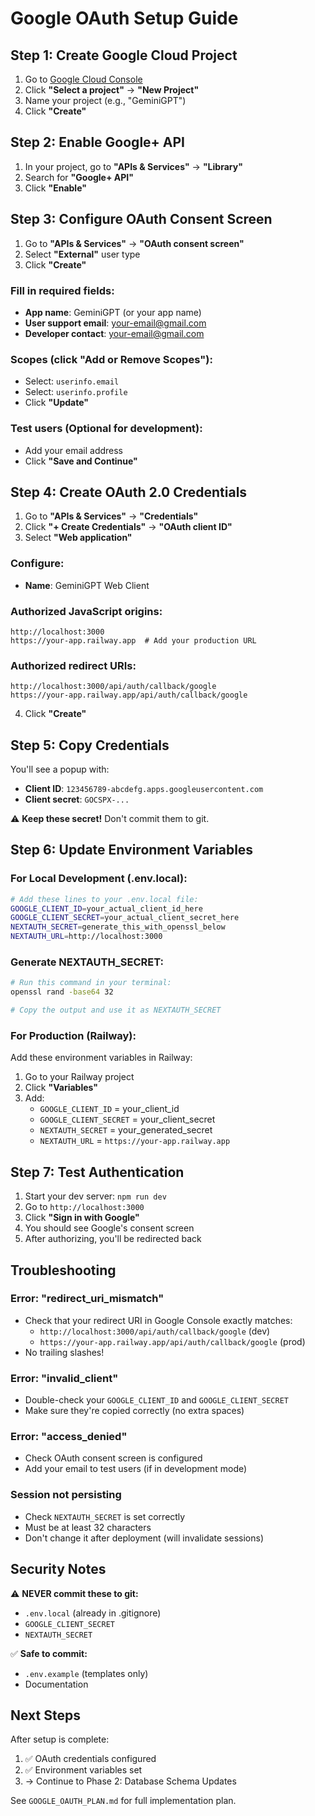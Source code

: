 # Google OAuth Setup Guide

## Step 1: Create Google Cloud Project

1. Go to [Google Cloud Console](https://console.cloud.google.com/)
2. Click **"Select a project"** → **"New Project"**
3. Name your project (e.g., "GeminiGPT")
4. Click **"Create"**

## Step 2: Enable Google+ API

1. In your project, go to **"APIs & Services"** → **"Library"**
2. Search for **"Google+ API"**
3. Click **"Enable"**

## Step 3: Configure OAuth Consent Screen

1. Go to **"APIs & Services"** → **"OAuth consent screen"**
2. Select **"External"** user type
3. Click **"Create"**

### Fill in required fields:
- **App name**: GeminiGPT (or your app name)
- **User support email**: your-email@gmail.com
- **Developer contact**: your-email@gmail.com

### Scopes (click "Add or Remove Scopes"):
- Select: `userinfo.email`
- Select: `userinfo.profile`
- Click **"Update"**

### Test users (Optional for development):
- Add your email address
- Click **"Save and Continue"**

## Step 4: Create OAuth 2.0 Credentials

1. Go to **"APIs & Services"** → **"Credentials"**
2. Click **"+ Create Credentials"** → **"OAuth client ID"**
3. Select **"Web application"**

### Configure:
- **Name**: GeminiGPT Web Client

### Authorized JavaScript origins:
```
http://localhost:3000
https://your-app.railway.app  # Add your production URL
```

### Authorized redirect URIs:
```
http://localhost:3000/api/auth/callback/google
https://your-app.railway.app/api/auth/callback/google
```

4. Click **"Create"**

## Step 5: Copy Credentials

You'll see a popup with:
- **Client ID**: `123456789-abcdefg.apps.googleusercontent.com`
- **Client secret**: `GOCSPX-...`

⚠️ **Keep these secret!** Don't commit them to git.

## Step 6: Update Environment Variables

### For Local Development (.env.local):
```bash
# Add these lines to your .env.local file:
GOOGLE_CLIENT_ID=your_actual_client_id_here
GOOGLE_CLIENT_SECRET=your_actual_client_secret_here
NEXTAUTH_SECRET=generate_this_with_openssl_below
NEXTAUTH_URL=http://localhost:3000
```

### Generate NEXTAUTH_SECRET:
```bash
# Run this command in your terminal:
openssl rand -base64 32

# Copy the output and use it as NEXTAUTH_SECRET
```

### For Production (Railway):

Add these environment variables in Railway:
1. Go to your Railway project
2. Click **"Variables"**
3. Add:
   - `GOOGLE_CLIENT_ID` = your_client_id
   - `GOOGLE_CLIENT_SECRET` = your_client_secret
   - `NEXTAUTH_SECRET` = your_generated_secret
   - `NEXTAUTH_URL` = `https://your-app.railway.app`

## Step 7: Test Authentication

1. Start your dev server: `npm run dev`
2. Go to `http://localhost:3000`
3. Click **"Sign in with Google"**
4. You should see Google's consent screen
5. After authorizing, you'll be redirected back

## Troubleshooting

### Error: "redirect_uri_mismatch"
- Check that your redirect URI in Google Console exactly matches:
  - `http://localhost:3000/api/auth/callback/google` (dev)
  - `https://your-app.railway.app/api/auth/callback/google` (prod)
- No trailing slashes!

### Error: "invalid_client"
- Double-check your `GOOGLE_CLIENT_ID` and `GOOGLE_CLIENT_SECRET`
- Make sure they're copied correctly (no extra spaces)

### Error: "access_denied"
- Check OAuth consent screen is configured
- Add your email to test users (if in development mode)

### Session not persisting
- Check `NEXTAUTH_SECRET` is set correctly
- Must be at least 32 characters
- Don't change it after deployment (will invalidate sessions)

## Security Notes

⚠️ **NEVER commit these to git:**
- `.env.local` (already in .gitignore)
- `GOOGLE_CLIENT_SECRET`
- `NEXTAUTH_SECRET`

✅ **Safe to commit:**
- `.env.example` (templates only)
- Documentation

## Next Steps

After setup is complete:
1. ✅ OAuth credentials configured
2. ✅ Environment variables set
3. → Continue to Phase 2: Database Schema Updates

See `GOOGLE_OAUTH_PLAN.md` for full implementation plan.
